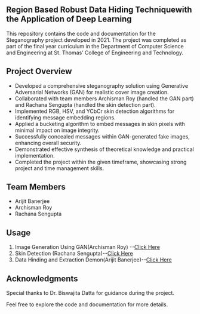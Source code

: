## Region Based Robust Data Hiding Techniquewith the Application of Deep Learning

This repository contains the code and documentation for the Steganography project developed in 2021. The project was completed as part of the final year curriculum in the Department of Computer Science and Engineering at St. Thomas’ College of Engineering and Technology.

## Project Overview

- Developed a comprehensive steganography solution using Generative Adversarial Networks (GAN) for realistic cover image creation.
- Collaborated with team members Archisman Roy (handled the GAN part) and Rachana Sengupta (handled the skin detection part).
- Implemented RGB, HSV, and YCbCr skin detection algorithms for identifying message embedding regions.
- Applied a bucketing algorithm to embed messages in skin pixels with minimal impact on image integrity.
- Successfully concealed messages within GAN-generated fake images, enhancing overall security.
- Demonstrated effective synthesis of theoretical knowledge and practical implementation.
- Completed the project within the given timeframe, showcasing strong project and time management skills.

## Team Members

- Arijit Banerjee
- Archisman Roy
- Rachana Sengupta

## Usage
1. Image Generation Using GAN(Archisman Roy) --[Click Here](https://www.youtube.com/watch?v=k92nX5D7UVk&list=PL74MVRCwyccQfmhffPmuWtFFtSWIz2qi)
2. Skin Detection (Rachana Sengupta)--[Click Here]([https://www.youtube.com/watch?v=k92nX5D7UVk&list=PL74MVRCwyccQfmhffPmuWtFFtSWIz2qi](https://www.youtube.com/watch?)v=vdxPXS3MI_4&list=PL74MVRCwyccQfmhffPmuWtFFtSWIz2qi-&index=2)
3. Data Hinding and Extraction Demon(Arijit Banerjee)--[Click Here]([https://www.youtube.com/watch?v=k92nX5D7UVk&list=PL74MVRCwyccQfmhffPmuWtFFtSWIz2qi](https://www.youtube.com/watch?v=TG7IILvbsuU&list=PL74MVRCwyccQfmhffPmuWtFFtSWIz2qi-&index=4))
   

## Acknowledgments

Special thanks to Dr. Biswajita Datta for guidance during the project.

Feel free to explore the code and documentation for more details.
